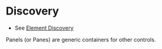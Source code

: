 # Discovery 
* See [Element Discovery](element-discovery.md)

Panels (or Panes) are generic containers for other controls.
